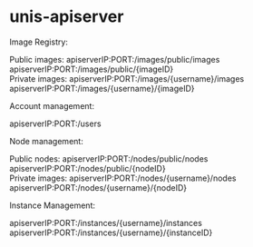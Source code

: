 # unis-apiserver

Image Registry:  

Public images:
apiserverIP:PORT:/images/public/images  
apiserverIP:PORT:/images/public/{imageID}  
Private images:
apiserverIP:PORT:/images/{username}/images  
apiserverIP:PORT:/images/{username}/{imageID}  

Account management:  

apiserverIP:PORT:/users

Node management:

Public nodes:
apiserverIP:PORT:/nodes/public/nodes  
apiserverIP:PORT:/nodes/public/{nodeID}  
Private images:
apiserverIP:PORT:/nodes/{username}/nodes  
apiserverIP:PORT:/nodes/{username}/{nodeID}  

Instance Management:  

apiserverIP:PORT:/instances/{username}/instances  
apiserverIP:PORT:/instances/{username}/{instanceID}  